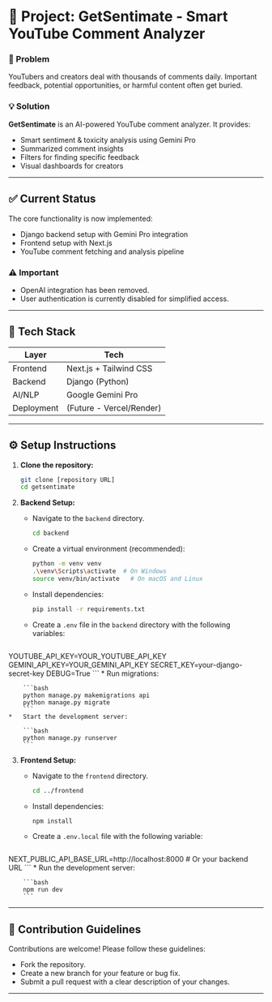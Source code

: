 # 🧠 Project: GetSentimate - Smart YouTube Comment Analyzer

### 🎯 Problem

YouTubers and creators deal with thousands of comments daily. Important feedback, potential opportunities, or harmful content often get buried.

### 💡 Solution

**GetSentimate** is an AI-powered YouTube comment analyzer. It provides:

*   Smart sentiment & toxicity analysis using Gemini Pro
*   Summarized comment insights
*   Filters for finding specific feedback
*   Visual dashboards for creators

---

## ✅ Current Status

The core functionality is now implemented:

*   Django backend setup with Gemini Pro integration
*   Frontend setup with Next.js
*   YouTube comment fetching and analysis pipeline

### ⚠️ Important

*   OpenAI integration has been removed.
*   User authentication is currently disabled for simplified access.

---

## 🧱 Tech Stack

| Layer        | Tech                      |
| ------------ | ------------------------- |
| Frontend     | Next.js + Tailwind CSS    |
| Backend      | Django (Python)           |
| AI/NLP       | Google Gemini Pro         |
| Deployment   | (Future - Vercel/Render) |

---

## ⚙️ Setup Instructions

1.  **Clone the repository:**

    ```bash
    git clone [repository URL]
    cd getsentimate
    ```
2.  **Backend Setup:**

    *   Navigate to the `backend` directory.

        ```bash
        cd backend
        ```
    *   Create a virtual environment (recommended):

        ```bash
        python -m venv venv
        .\venv\Scripts\activate  # On Windows
        source venv/bin/activate   # On macOS and Linux
        ```
    *   Install dependencies:

        ```bash
        pip install -r requirements.txt
        ```
    *   Create a `.env` file in the `backend` directory with the following variables:

        ```
YOUTUBE_API_KEY=YOUR_YOUTUBE_API_KEY
GEMINI_API_KEY=YOUR_GEMINI_API_KEY
SECRET_KEY=your-django-secret-key
DEBUG=True
        ```
    *   Run migrations:

        ```bash
        python manage.py makemigrations api
        python manage.py migrate
        ```
    *   Start the development server:

        ```bash
        python manage.py runserver
        ```
3.  **Frontend Setup:**

    *   Navigate to the `frontend` directory.

        ```bash
        cd ../frontend
        ```
    *   Install dependencies:

        ```bash
        npm install
        ```
    *   Create a `.env.local` file with the following variable:

        ```
NEXT_PUBLIC_API_BASE_URL=http://localhost:8000 # Or your backend URL
        ```
    *   Run the development server:

        ```bash
        npm run dev
        ```

---

## 🤝 Contribution Guidelines

Contributions are welcome! Please follow these guidelines:

*   Fork the repository.
*   Create a new branch for your feature or bug fix.
*   Submit a pull request with a clear description of your changes.

---

